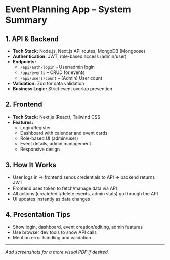 # Event Planning App – System Summary

## 1. API & Backend
- **Tech Stack:** Node.js, Next.js API routes, MongoDB (Mongoose)
- **Authentication:** JWT, role-based access (admin/user)
- **Endpoints:**
  - `/api/auth/login` – User/admin login
  - `/api/events` – CRUD for events
  - `/api/users/count` – (Admin) User count
- **Validation:** Zod for data validation
- **Business Logic:** Strict event overlap prevention

## 2. Frontend
- **Tech Stack:** Next.js (React), Tailwind CSS
- **Features:**
  - Login/Register
  - Dashboard with calendar and event cards
  - Role-based UI (admin/user)
  - Event details, admin management
  - Responsive design

## 3. How It Works
- User logs in → frontend sends credentials to API → backend returns JWT
- Frontend uses token to fetch/manage data via API
- All actions (create/edit/delete events, admin stats) go through the API
- UI updates instantly as data changes

## 4. Presentation Tips
- Show login, dashboard, event creation/editing, admin features
- Use browser dev tools to show API calls
- Mention error handling and validation

---

*Add screenshots for a more visual PDF if desired.* 